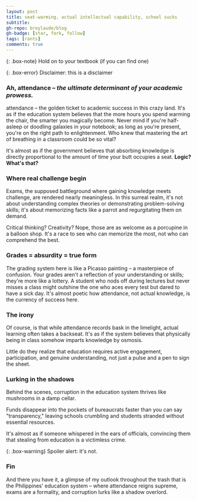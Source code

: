 ```yaml
---
layout: post
title: seat-warming, actual intellectual capability, school sucks
subtitle: 
gh-repo: breylaude/blog
gh-badge: [star, fork, follow]
tags: [rants]
comments: true
---
```


{: .box-note}
Hold on to your textbook (if you can find one)

{: .box-error}
Disclaimer: this is a disclaimer

### Ah, attendance – *the ultimate determinant of your academic prowess.* 

attendance – the golden ticket to academic success in this crazy land. It's as if the education system believes that the more hours you spend warming the chair, the smarter you magically become. Never mind if you're half-asleep or doodling galaxies in your notebook; as long as you're present, you're on the right path to enlightenment. Who knew that mastering the art of breathing in a classroom could be so vital?

It's almost as if the government believes that absorbing knowledge is directly proportional to the amount of time your butt occupies a seat. **Logic? What's that?**

### Where real challenge begin

Exams, the supposed battleground where gaining knowledge meets challenge, are rendered nearly meaningless. In this surreal realm, it's not about understanding complex theories or demonstrating problem-solving skills; it's about memorizing facts like a parrot and regurgitating them on demand. 

Critical thinking? Creativity? Nope, those are as welcome as a porcupine in a balloon shop. It's a race to see who can memorize the most, not who can comprehend the best.

### Grades = absurdity = true form 

The grading system here is like a Picasso painting – a masterpiece of confusion. Your grades aren't a reflection of your understanding or skills; they're more like a lottery. A student who nods off during lectures but never misses a class might outshine the one who aces every test but dared to have a sick day. It's almost poetic how attendance, not actual knowledge, is the currency of success here.

### The irony

Of course, is that while attendance records bask in the limelight, actual learning often takes a backseat. It's as if the system believes that physically being in class somehow imparts knowledge by osmosis. 

Little do they realize that education requires active engagement, participation, and genuine understanding, not just a pulse and a pen to sign the sheet.

### Lurking in the shadows

Behind the scenes, corruption in the education system thrives like mushrooms in a damp cellar. 

Funds disappear into the pockets of bureaucrats faster than you can say "transparency," leaving schools crumbling and students stranded without essential resources. 

It's almost as if someone whispered in the ears of officials, convincing them that stealing from education is a victimless crime. 

{: .box-warning}
Spoiler alert: it's not.

### Fin 

And there you have it, a glimpse of my outlook throughout the trash that is the Philippines' education system – where attendance reigns supreme, exams are a formality, and corruption lurks like a shadow overlord.
